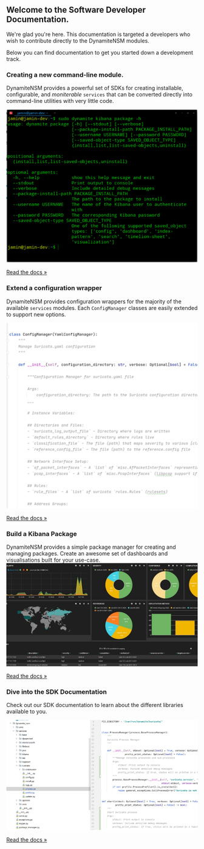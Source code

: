 ## Welcome to the Software Developer Documentation.
We're glad you're here. This documentation is targeted a developers who wish to contribute directly to the DynamiteNSM modules.

Below you can find documentation to get you started down a development track.

### Creating a new command-line module.

DynamiteNSM provides a powerful set of SDKs for creating installable, configurable, and *moniterable* `services` that can be converted directly into command-line utilities with very little code.

![img.png](../data/img/new_cmd_util_example.png)

[Read the docs »](cmd_module/)

### Extend a configuration wrapper

DynamiteNSM provides configuration wrappers for the majority of the available `services` modules. Each `ConfigManager` classes are easily extended to support new options. 

![img_1.png](../data/img/extending_configuration_manager.png)

[Read the docs »](config_extend/)

### Build a Kibana Package
DynamiteNSM provides a simple package manager for creating and managing packages. Create an awesome set of dashboards and visualisations built for your use-case.
![img.png](../data/img/kibana_package_dashboard.png)

[Read the docs »](kibana_package/)

### Dive into the SDK Documentation

Check out our SDK documentation to learn about the different libraries available to you.

![img_3.png](../data/img/sdk_example.png)

[Read the docs »](SDK/logger.py)
